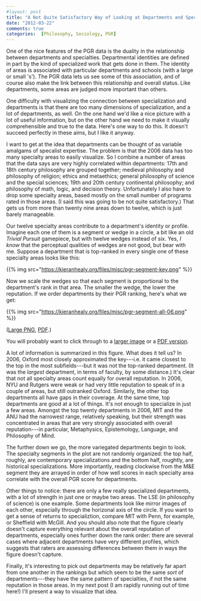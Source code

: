 ```yaml
---
#layout: post
title: "A Not Quite Satisfactory Way of Looking at Departments and Specialties"
date: "2012-03-22"
comments: true
categories:  [Philosophy, Sociology, PGR]
---
```


One of the nice features of the PGR data is the duality in the relationship between departments and specialties. Departmental identities are defined in part by the kind of specialized work that gets done in them. The identity of areas is associated with particular departments and schools (with a large or small 's'). The PGR data lets us see some of this association, and of course also make the link between this relationship and overall status. Like departments, some areas are judged more important than others.

One difficulty with visualizing the connection between specialization and departments is that there are too many dimensions of specialization, and a lot of departments, as well. On the one hand we'd like a nice picture with a lot of useful information, but on the other hand we need to make it visually comprehensible and true to the data. Here's one way to do this. It doesn't succeed perfectly in these aims, but I like it anyway.

I want to get at the idea that departments can be thought of as variable amalgams of specalist expertise. The problem is that the 2006 data has too many specialty areas to easily visualize. So I combine a number of areas that the data says are very highly correlated within departments: 17th and 18th century philosophy are grouped together; medieval philosophy and philosophy of religion; ethics and metaethics; general philosophy of science and the special sciences; 19th and 20th century continental philosophy; and philosophy of math, logic, and decision theory. Unfortunately I also have to drop some specialty areas, based mostly on the small number of programs rated in those areas. (I said this was going to be not quite satisfactory.) That gets us from more than twenty nine areas down to twelve, which is just barely manageable.  

Our twelve specialty areas contribute to a department's identity or profile. Imagine each one of them is a segment or wedge in a circle, a bit like an old _Trivial Pursuit_ gamepiece, but with twelve wedges instead of six. Yes, _I know_ that the perceptual qualities of wedges are not good, but bear with me. Suppose a department that is top-ranked in every single one of these specialty areas looks like this:

{{% img src="https://kieranhealy.org/files/misc/pgr-segment-key.png" %}}

Now we scale the wedges so that each segment is proportional to the department's rank in that area. The smaller the wedge, the lower the reputation. If we order departments by their PGR ranking, here's what we get:

{{% img src="https://kieranhealy.org/files/misc/pgr-segment-all-06.png" %}}

(<a href="http://kieranhealy.org/files/misc/pgr-segment-all-06-big.png">Large PNG</a>, <a href="http://kieranhealy.org/files/misc/pgr-segment-all-06.pdf">PDF</a>.)

You will probably want to click through to a [larger image](http://kieranhealy.org/files/misc/pgr-segment-all-06-big.png) or a [PDF version](http://kieranhealy.org/files/misc/pgr-segment-all-06.pdf). 

A lot of information is summarized in this figure. What does it tell us? In 2006, Oxford most closely approximated the key---i.e. it came closest to the top in the most subfields---but it was not the top-ranked department. (It was the _largest_ department, in terms of faculty, by some distance.) It's clear that not all specialty areas count equally for overall reputation. In 2006, NYU and Rutgers were weak or had very little reputation to speak of in a couple of areas, but still outranked Oxford. Similarly, the other top departments all have gaps in their coverage. At the same time, top departments are good at a lot of things. It's not enough to specialize in just a few areas. Amongst the top twenty departments in 2006, MIT and the ANU had the narrowest range, relatively speaking, but their strength was concentrated in areas that are very strongly associated with overall reputation---in particular, Metaphysics, Epistemology, Language, and Philosophy of Mind. 

The further down we go, the more variegated departments begin to look. The specialty segments in the plot are not randomly organized: the top half, roughly, are contemporary specializations and the bottom half, roughtly, are historical specializations. More importantly, reading clockwise from the M&E segment they are arrayed in order of how well scores in each specialty area correlate with the overall PGR score for departments.

Other things to notice: there are only a few really specialized departments, with a lot of strength in just one or maybe two areas. The LSE (in philosophy of science) is one example. Some departments look like mirror images of each other, especially through the horizonal axis of the circle. If you want to get a sense of returns to specializtion, compare MIT with Penn, for example, or Sheffield with McGill. And you should also note that the figure clearly doesn't capture everything relevant about the overall reputation of departments, especially ones further down the rank order: there are several cases where adjacent departments have very different profiles, which suggests that raters are assessing differences between them in ways the figure doesn't capture.

Finally, it's interesting to pick out departments may be relatively far apart from one another in the rankings but which seem to be the same _sort_ of departments---they have the same pattern of specialties, if not the same reputation in those areas. In my next post (I am rapidly running out of time here!) I'll present a way to visualize that idea.
